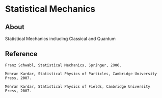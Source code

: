 # Statistical Mechanics

## About

Statistical Mechanics including Classical and Quantum

## Reference

    Franz Schwabl, Statistical Mechanics, Springer, 2006.

    Mehran Kardar, Statistical Physics of Particles, Cambridge University Press, 2007.

    Mehran Kardar, Statistical Physics of Fields, Cambridge University Press, 2007.
